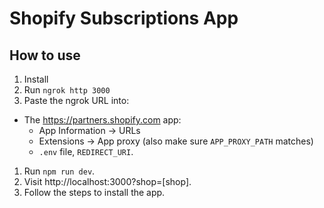 # Shopify Subscriptions App

## How to use

1. Install
1. Run `ngrok http 3000`
1. Paste the ngrok URL into:
  - The https://partners.shopify.com app:
    - App Information -> URLs
    - Extensions -> App proxy (also make sure `APP_PROXY_PATH` matches)
    - `.env` file, `REDIRECT_URI`. 
1. Run `npm run dev`.
1. Visit http://localhost:3000?shop=[shop].
1. Follow the steps to install the app.